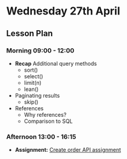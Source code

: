 # Wednesday 27th April

## Lesson Plan

### Morning 09:00 - 12:00

+ **Recap** Additional query methods
    + sort()
    + select()
    + limit(n)
    + lean()
+ Paginating results
    + skip()
+ References
    + Why references?
    + Comparison to SQL

### Afternoon 13:00 - 16:15
+ **Assignment:** [Create order API assignment](https://github.com/GillesDCI/references-crud-assignment)
